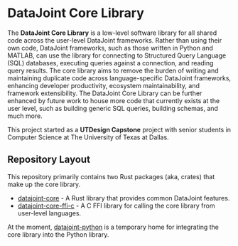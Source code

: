 # DataJoint Core Library
The **DataJoint Core Library** is a low-level software library for all shared code across the user-level DataJoint frameworks. Rather than using their own code, DataJoint frameworks, such as those written in Python and MATLAB, can use the library for connecting to Structured Query Language (SQL) databases, executing queries against a connection, and reading query results. The core library aims to remove the burden of writing and maintaining duplicate code across language-specific DataJoint frameworks, enhancing developer productivity, ecosystem maintainability, and framework extensibility. The DataJoint Core Library can be further enhanced by future work to house more code that currently exists at the user level, such as building generic SQL queries, building schemas, and much more.

This project started as a **UTDesign Capstone** project with senior students in Computer Science at The University of Texas at Dallas.

## Repository Layout
This repository primarily contains two Rust packages (aka, crates) that make up the core library.

- [datajoint-core](packages/datajoint-core) - A Rust library that provides common DataJoint features.
- [datajoint-core-ffi-c](packages/datajoint-core-ffi-c) - A C FFI library for calling the core library from user-level languages.

At the moment, [datajoint-python](datajoint-python) is a temporary home for integrating the core library into the Python library.